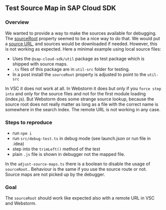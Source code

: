 ## Test Source Map in SAP Cloud SDK

### Overview
 
We wanted to provide a way to make the sources available for debugging.
The [sourceRoot](https://www.typescriptlang.org/tsconfig#sourceRoot) property seemed to be a nice way to do that.
We would put a [source URL](https://raw.githubusercontent.com/SAP/cloud-sdk-js/main/packages/util/src/array.ts), and sources would be downloaded if needed.
However, this is not working as expected. Here a minimal example using local source files:

- Uses the `@sap-cloud-sdk/util` package as test package which is shipped with source maps.
- `.ts` files of this package are in `util-src` folder for testing.
- In a post install the `sourceRoot` property is adjusted to point to the `util-src`

In VSC it does not work at all.
In Webstorm it does but only if you `force step into` and only for the source files and not for the first module loading (index.js). 
But Webstorm does some strange source lookup, because the source root does not really matter as long as a file with the correct name is somewhere in the search index.
The remote URL is not working in any case.

### Steps to reproduce

- run `npm i`
- run `src/debug-test.ts` in debug mode (see launch.json or run file in .idea)
- step into the `trimLeft()` method of the test
- plain `.js` file is shown in debugger not the mapped file.

In the  `adjust-source-maps.ts` there is a boolean to disable the usage of `sourceRoot`..
Behaviour is the same if you use the source route or not. 
Source maps are not picked up by the debugger.

### Goal

The `sourceRoot` should work like expected also with a remote URL in VSC and Webstorm. 
